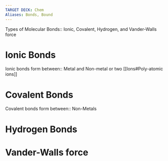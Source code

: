 ```yaml
---
TARGET DECK: Chem
Aliases: Bonds, Bound
---
```

Types of Molecular Bonds:: Ionic, Covalent, Hydrogen, and Vander-Walls force
<!--ID: 1692597038788-->

# Ionic Bonds
Ionic bonds form between:: Metal and Non-metal or two [[Ions#Poly-atomic ions]]
<!--ID: 1692597038792-->



# Covalent Bonds
Covalent bonds form between:: Non-Metals
<!--ID: 1692597038795-->


# Hydrogen Bonds

# Vander-Walls force
